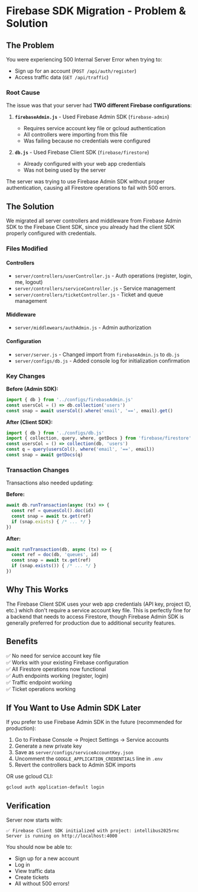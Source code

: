 # Firebase SDK Migration - Problem & Solution

## The Problem

You were experiencing 500 Internal Server Error when trying to:
- Sign up for an account (`POST /api/auth/register`)
- Access traffic data (`GET /api/traffic`)

### Root Cause

The issue was that your server had **TWO different Firebase configurations**:

1. **`firebaseAdmin.js`** - Used Firebase Admin SDK (`firebase-admin`)
   - Requires service account key file or gcloud authentication
   - All controllers were importing from this file
   - Was failing because no credentials were configured

2. **`db.js`** - Used Firebase Client SDK (`firebase/firestore`)
   - Already configured with your web app credentials
   - Was not being used by the server

The server was trying to use Firebase Admin SDK without proper authentication, causing all Firestore operations to fail with 500 errors.

## The Solution

We migrated all server controllers and middleware from Firebase Admin SDK to the Firebase Client SDK, since you already had the client SDK properly configured with credentials.

### Files Modified

#### Controllers
- `server/controllers/userController.js` - Auth operations (register, login, me, logout)
- `server/controllers/serviceController.js` - Service management
- `server/controllers/ticketController.js` - Ticket and queue management

#### Middleware
- `server/middlewears/authAdmin.js` - Admin authorization

#### Configuration
- `server/server.js` - Changed import from `firebaseAdmin.js` to `db.js`
- `server/configs/db.js` - Added console log for initialization confirmation

### Key Changes

**Before (Admin SDK):**
```javascript
import { db } from '../configs/firebaseAdmin.js'
const usersCol = () => db.collection('users')
const snap = await usersCol().where('email', '==', email).get()
```

**After (Client SDK):**
```javascript
import { db } from '../configs/db.js'
import { collection, query, where, getDocs } from 'firebase/firestore'
const usersCol = () => collection(db, 'users')
const q = query(usersCol(), where('email', '==', email))
const snap = await getDocs(q)
```

### Transaction Changes

Transactions also needed updating:

**Before:**
```javascript
await db.runTransaction(async (tx) => {
  const ref = queuesCol().doc(id)
  const snap = await tx.get(ref)
  if (snap.exists) { /* ... */ }
})
```

**After:**
```javascript
await runTransaction(db, async (tx) => {
  const ref = doc(db, 'queues', id)
  const snap = await tx.get(ref)
  if (snap.exists()) { /* ... */ }
})
```

## Why This Works

The Firebase Client SDK uses your web app credentials (API key, project ID, etc.) which don't require a service account key file. This is perfectly fine for a backend that needs to access Firestore, though Firebase Admin SDK is generally preferred for production due to additional security features.

## Benefits

✅ No need for service account key file  
✅ Works with your existing Firebase configuration  
✅ All Firestore operations now functional  
✅ Auth endpoints working (register, login)  
✅ Traffic endpoint working  
✅ Ticket operations working  

## If You Want to Use Admin SDK Later

If you prefer to use Firebase Admin SDK in the future (recommended for production):

1. Go to Firebase Console → Project Settings → Service accounts
2. Generate a new private key
3. Save as `server/configs/serviceAccountKey.json`
4. Uncomment the `GOOGLE_APPLICATION_CREDENTIALS` line in `.env`
5. Revert the controllers back to Admin SDK imports

OR use gcloud CLI:
```bash
gcloud auth application-default login
```

## Verification

Server now starts with:
```
✅ Firebase Client SDK initialized with project: intellibus2025rnc
Server is running on http://localhost:4000
```

You should now be able to:
- Sign up for a new account
- Log in
- View traffic data
- Create tickets
- All without 500 errors!
